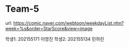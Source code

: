 # Team-5
url: https://comic.naver.com/webtoon/weekdayList.nhn?week=%s&order=StarScore&view=image

학생1: 202155171 이영진
학생2: 202155134 민하린
